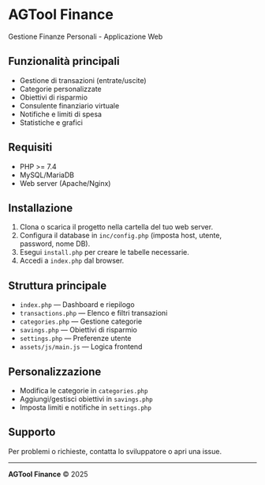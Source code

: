 # AGTool Finance

Gestione Finanze Personali - Applicazione Web

## Funzionalità principali
- Gestione di transazioni (entrate/uscite)
- Categorie personalizzate
- Obiettivi di risparmio
- Consulente finanziario virtuale
- Notifiche e limiti di spesa
- Statistiche e grafici

## Requisiti
- PHP >= 7.4
- MySQL/MariaDB
- Web server (Apache/Nginx)

## Installazione
1. Clona o scarica il progetto nella cartella del tuo web server.
2. Configura il database in `inc/config.php` (imposta host, utente, password, nome DB).
3. Esegui `install.php` per creare le tabelle necessarie.
4. Accedi a `index.php` dal browser.

## Struttura principale
- `index.php` — Dashboard e riepilogo
- `transactions.php` — Elenco e filtri transazioni
- `categories.php` — Gestione categorie
- `savings.php` — Obiettivi di risparmio
- `settings.php` — Preferenze utente
- `assets/js/main.js` — Logica frontend

## Personalizzazione
- Modifica le categorie in `categories.php`
- Aggiungi/gestisci obiettivi in `savings.php`
- Imposta limiti e notifiche in `settings.php`

## Supporto
Per problemi o richieste, contatta lo sviluppatore o apri una issue.

---
**AGTool Finance** © 2025
